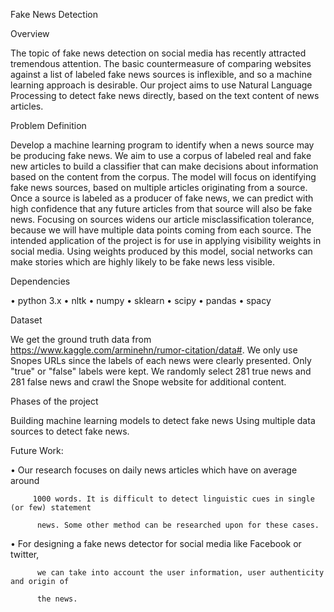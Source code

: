 Fake News Detection

Overview


The topic of fake news detection on social media has recently attracted tremendous attention. The basic countermeasure of comparing websites against a list of labeled fake news sources is inflexible, and so a machine learning approach is desirable. Our project aims to use Natural Language Processing to detect fake news directly, based on the text content of news articles.

Problem Definition

Develop a machine learning program to identify when a news source may be producing fake news. We aim to use a corpus of labeled real and fake new articles to build a classifier that can make decisions about information based on the content from the corpus. The model will focus on identifying fake news sources, based on multiple articles originating from a source. Once a source is labeled as a producer of fake news, we can predict with high confidence that any future articles from that source will also be fake news. Focusing on sources widens our article misclassification tolerance, because we will have multiple data points coming from each source.
The intended application of the project is for use in applying visibility weights in social media. Using weights produced by this model, social networks can make stories which are highly likely to be fake news less visible.

Dependencies

• python 3.x
• nltk
• numpy
• sklearn
• scipy
• pandas
• spacy

Dataset

We get the ground truth data from https://www.kaggle.com/arminehn/rumor-citation/data#. We only use Snopes URLs since the labels of each news were clearly presented. Only "true" or "false" labels were kept. We randomly select 281 true news and 281 false news and crawl the Snope website for additional content.


Phases of the project

Building machine learning models to detect fake news
Using multiple data sources to detect fake news.

Future Work:



•	Our research focuses on daily news articles which have on average around

         1000 words. It is difficult to detect linguistic cues in single (or few) statement

          news. Some other method can be researched upon for these cases.


•	For designing a fake news detector for social media like Facebook or twitter,

          we can take into account the user information, user authenticity and origin of

          the news.



